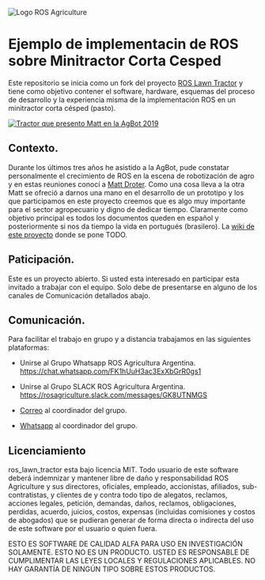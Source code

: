 ![Logo ROS Agriculture](https://raw.githubusercontent.com/rje1974/ros_lawn_tractor/master/site/photo/18500762.png)

# Ejemplo de implementacin de ROS sobre Minitractor Corta Cesped
Este repositorio se inicia como un fork del proyecto [ROS Lawn Tractor](https://github.com/ros-agriculture/ros_lawn_tractor) y tiene como objetivo contener el software, hardware, esquemas del proceso de desarrollo y la experiencia misma de la implementación ROS en un minitractor corta césped (pasto).

[![Tractor que presento Matt en la AgBot 2019](https://github.com/ros-agriculture/ros_lawn_tractor/blob/master/ros_lawn_tractor.png)](https://youtu.be/MUbRY6LcDrI)

## Contexto.
Durante los últimos tres años he asistido a la AgBot, pude constatar personalmente el crecimiento de ROS en la escena de robotización de agro y en estas reuniones conocí a [Matt Droter](https://github.com/droter). Como una cosa lleva a la otra Matt se ofreció a darnos una mano en el desarrollo de un prototipo y los que participamos en este proyecto creemos que es algo muy importante para el sector agropecuario y digno de dedicar tiempo. Claramente como objetivo principal es todos los documentos queden en español y posteriormente si nos da tiempo la vida en portugués (brasilero). La [wiki de este proyecto](https://github.com/rje1974/ros_lawn_tractor/wiki) donde se pone TODO.

## Paticipación.
Este es un proyecto abierto. Si usted esta interesado en participar esta invitado a trabajar con el equipo. Solo debe de presentarse en alguno de los canales de Comunicación detallados abajo.

## Comunicación.
Para facilitar el trabajo en grupo y a distancia trabajamos en las siguientes plataformas:

+ Unirse al Grupo Whatsapp ROS Agricultura Argentina.
https://chat.whatsapp.com/FK1hUuH3ac3ExXbGrR0gs1

+ Unirse al Grupo SLACK ROS Agricultura Argentina.
https://rosagriculture.slack.com/messages/GK8UTNMGS

+ [Correo](mailto:juaneduardoriva@gmail.com) al coordinador del grupo.

+ [Whatsapp](https://wa.me/5492392520561) al coordinador del grupo.

## Licenciamiento
ros_lawn_tractor esta bajo licencia MIT. Todo usuario de este software deberá indemnizar y mantener libre de daño y responsabilidad ROS Agriculture y sus directores, oficiales, empleado, accionistas, afiliados, sub-contratistas, y clientes de y contra todo tipo de alegatos, reclamos, acciones legales, petición, demandas, daños, reclamos, obligaciones, perdidas, acuerdo, juicios, costos, expensas (incluidas comisiones y costos de abogados) que se pudieran generar de forma directa o indirecta del uso de este software por el usuario o quien fuera.

ESTO ES SOFTWARE DE CALIDAD ALFA PARA USO EN INVESTIGACIÓN SOLAMENTE. ESTO NO ES UN PRODUCTO. USTED ES RESPONSABLE DE CUMPLIMENTAR LAS LEYES LOCALES Y REGULACIONES APLICABLES. NO HAY GARANTÍA DE NINGÚN TIPO SOBRE ESTOS PRODUCTOS.
